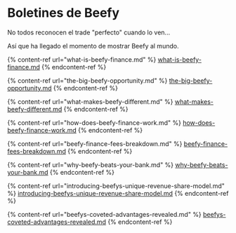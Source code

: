 # Boletines de Beefy

No todos reconocen el trade "perfecto" cuando lo ven...

Así que ha llegado el momento de mostrar Beefy al mundo.

{% content-ref url="what-is-beefy-finance.md" %}
[what-is-beefy-finance.md](what-is-beefy-finance.md)
{% endcontent-ref %}

{% content-ref url="the-big-beefy-opportunity.md" %}
[the-big-beefy-opportunity.md](the-big-beefy-opportunity.md)
{% endcontent-ref %}

{% content-ref url="what-makes-beefy-different.md" %}
[what-makes-beefy-different.md](what-makes-beefy-different.md)
{% endcontent-ref %}

{% content-ref url="how-does-beefy-finance-work.md" %}
[how-does-beefy-finance-work.md](how-does-beefy-finance-work.md)
{% endcontent-ref %}

{% content-ref url="beefy-finance-fees-breakdown.md" %}
[beefy-finance-fees-breakdown.md](beefy-finance-fees-breakdown.md)
{% endcontent-ref %}

{% content-ref url="why-beefy-beats-your-bank.md" %}
[why-beefy-beats-your-bank.md](why-beefy-beats-your-bank.md)
{% endcontent-ref %}

{% content-ref url="introducing-beefys-unique-revenue-share-model.md" %}
[introducing-beefys-unique-revenue-share-model.md](introducing-beefys-unique-revenue-share-model.md)
{% endcontent-ref %}

{% content-ref url="beefys-coveted-advantages-revealed.md" %}
[beefys-coveted-advantages-revealed.md](beefys-coveted-advantages-revealed.md)
{% endcontent-ref %}
